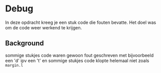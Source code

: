 # Debug

In deze opdracht kreeg je een stuk code die fouten bevatte. Het doel was om de code weer werkend te krijgen.

## Background

sommige stukjes code waren gewoon fout geschreven met bijvoorbeeld een 'd' ipv een 't' en sommige stukjes code klopte helemaal niet zoals ```margin.l```
